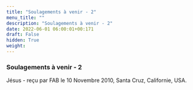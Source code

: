 ```yaml
---
title: "Soulagements à venir - 2"
menu_title: ""
description: "Soulagements à venir - 2"
date: 2022-06-01 06:00:01+00:171
draft: False
hidden: True
weight:
---
```

### Soulagements à venir - 2

Jésus - reçu par FAB le 10 Novembre 2010, Santa Cruz, Californie, USA.



